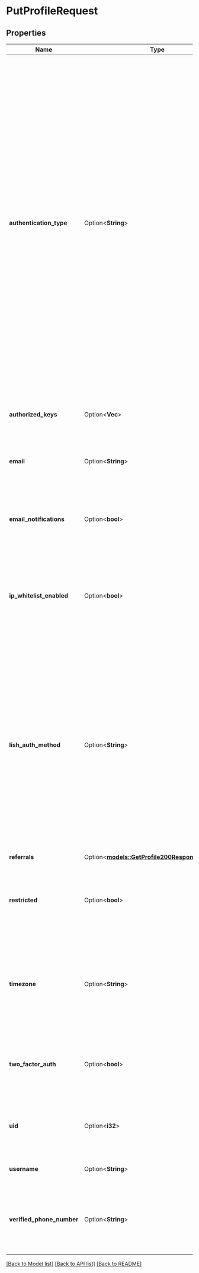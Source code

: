 # PutProfileRequest

## Properties

Name | Type | Description | Notes
------------ | ------------- | ------------- | -------------
**authentication_type** | Option<**String**> | __Read-only__ This account's Cloud Manager authentication type. Authentication types are chosen through Cloud Manager and authorized when logging into your account. These authentication types are either the user's password (in conjunction with their username), or the name of their identity provider such as GitHub. For example, if a user:  - Has never used Third-Party Authentication, their authentication type will be `password`. - Is using Third-Party Authentication, their authentication type will be the name of their Identity Provider (eg. `github`). - Has used Third-Party Authentication and has since revoked it, their authentication type will be `password`.  __Note__. This functionality may not yet be available in Cloud Manager. See the [Cloud Manager Changelog](https://www.linode.com/docs/products/tools/cloud-manager/release-notes/) for the latest updates. | [optional][readonly]
**authorized_keys** | Option<**Vec<String>**> | The list of SSH Keys authorized to use Lish for your User. This value is ignored if `lish_auth_method` is `disabled`. | [optional]
**email** | Option<**String**> | Your email address.  This address will be used for communication with Linode as necessary. | [optional]
**email_notifications** | Option<**bool**> | If `true`, you will receive email notifications about account activity.  If `false`, you may still receive business-critical communications through email. | [optional]
**ip_whitelist_enabled** | Option<**bool**> | If `true`, logins for your User will only be allowed from whitelisted IPs. This setting is currently deprecated, and cannot be enabled. If you disable this setting, you will not be able to re-enable it. | [optional]
**lish_auth_method** | Option<**String**> | The authentication methods that are allowed when connecting to [the Linode Shell (Lish)](https://www.linode.com/docs/guides/lish/).  - `keys_only` is the most secure if you intend to use Lish. - `disabled` is recommended if you do not intend to use Lish at all. - If this account's Cloud Manager authentication type is set to a Third-Party Authentication method, `password_keys` cannot be used as your Lish authentication method. To view this account's Cloud Manager `authentication_type` field, send a request to the [Get a profile](https://techdocs.akamai.com/linode-api/reference/get-profile) operation. | [optional]
**referrals** | Option<[**models::GetProfile200ResponseReferrals**](get_profile_200_response_referrals.md)> |  | [optional]
**restricted** | Option<**bool**> | If `true`, your User has restrictions on what can be accessed on your Account. To get details on what entities/actions you can access/perform, run [List grants](https://techdocs.akamai.com/linode-api/reference/get-profile-grants). | [optional]
**timezone** | Option<**String**> | The timezone you prefer to see times in. This is not used by the API directly. It is provided for the benefit of clients such as the Linode Cloud Manager and other clients built on the API. All times returned by the API are in UTC. | [optional]
**two_factor_auth** | Option<**bool**> | If `true`, logins from untrusted computers will require Two Factor Authentication.  Run [Create a two factor secret](https://techdocs.akamai.com/linode-api/reference/post-tfa-enable) to enable Two Factor Authentication. | [optional]
**uid** | Option<**i32**> | __Read-only__ Your unique ID in our system. This value will never change, and can safely be used to identify your User. | [optional][readonly]
**username** | Option<**String**> | __Read-only__ Your username, used for logging in to our system. | [optional][readonly]
**verified_phone_number** | Option<**String**> | __Read-only__ The phone number verified for this Profile with the [Verify a phone number](https://techdocs.akamai.com/linode-api/reference/post-profile-phone-number-verify) operation.  `null` if this Profile has no verified phone number. | [optional][readonly]

[[Back to Model list]](../README.md#documentation-for-models) [[Back to API list]](../README.md#documentation-for-api-endpoints) [[Back to README]](../README.md)


